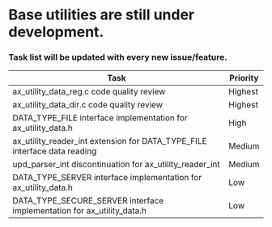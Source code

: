 # Base utilities are still under development.

### Task list will be updated with every new issue/feature.

| Task | Priority |
|------|---------|
| ax_utility_data_reg.c code quality review | Highest |
| ax_utility_data_dir.c code quality review | Highest |
| DATA_TYPE_FILE interface implementation for ax_utility_data.h | High |
| ax_utility_reader_int extension for DATA_TYPE_FILE interface data reading | Medium |
| upd_parser_int discontinuation for ax_utility_reader_int | Medium |
| DATA_TYPE_SERVER interface implementation for ax_utility_data.h | Low |
| DATA_TYPE_SECURE_SERVER interface implementation for ax_utility_data.h | Low |


